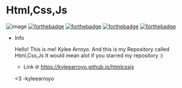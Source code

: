 # Html,Css,Js
 ![image](https://user-images.githubusercontent.com/120704613/208052801-8bbae756-2a98-458c-8633-896e50c51d6e.png)
 [![forthebadge](https://forthebadge.com/images/badges/uses-html.svg)](https://forthebadge.com)
 [![forthebadge](https://forthebadge.com/images/badges/built-with-swag.svg)](https://forthebadge.com)
 [![forthebadge](https://forthebadge.com/images/badges/made-with-javascript.svg)](https://forthebadge.com)
 [![forthebadge](https://forthebadge.com/images/badges/uses-css.svg)](https://forthebadge.com)
 

 * Info
  
   Hello! This is me! Kylee Arroyo. And this is my Repository called Html,Css,Js
    It would mean alot if you starred my repository :)
    
    * Link 🌐
      https://kyleearroyo.github.io/htmlcssjs
    
    <3 -kyleearroyo

